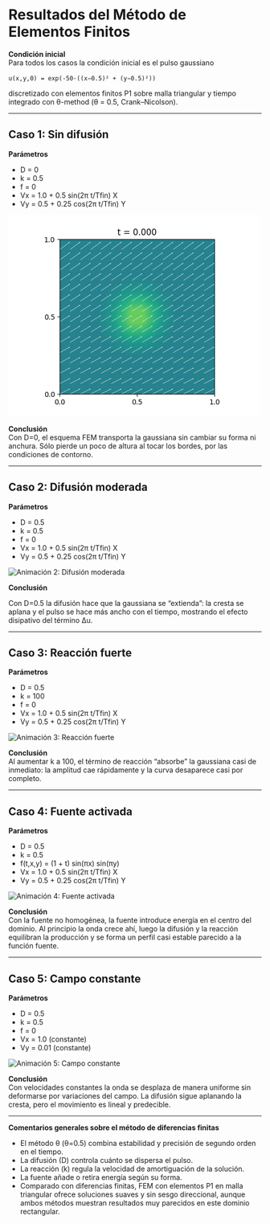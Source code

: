# Resultados del Método de Elementos Finitos

**Condición inicial**  
Para todos los casos la condición inicial es el pulso gaussiano

    u(x,y,0) = exp(-50·((x−0.5)² + (y−0.5)²))

discretizado con elementos finitos P1 sobre malla triangular y tiempo integrado con θ-method (θ = 0.5, Crank–Nicolson).

---

## Caso 1: Sin difusión  
**Parámetros**  
- D = 0  
- k = 0.5  
- f = 0  
- Vx = 1.0 + 0.5 sin(2π t/Tfin) X  
- Vy = 0.5 + 0.25 cos(2π t/Tfin) Y  

![Animación 1: Sin difusión](../results/animacion1_fem.gif)

**Conclusión**  
Con D=0, el esquema FEM transporta la gaussiana sin cambiar su forma ni anchura. Sólo pierde un poco de altura al tocar los bordes, por las condiciones de contorno.


---

## Caso 2: Difusión moderada  
**Parámetros**  
- D = 0.5  
- k = 0.5  
- f = 0  
- Vx = 1.0 + 0.5 sin(2π t/Tfin) X  
- Vy = 0.5 + 0.25 cos(2π t/Tfin) Y  

![Animación 2: Difusión moderada](../results/animacion2_fem.gif)

**Conclusión**  


Con D=0.5 la difusión hace que la gaussiana se “extienda”: la cresta se aplana y el pulso se hace más ancho con el tiempo, mostrando el efecto disipativo del término Δu.

---

## Caso 3: Reacción fuerte  
**Parámetros**  
- D = 0.5  
- k = 100  
- f = 0  
- Vx = 1.0 + 0.5 sin(2π t/Tfin) X  
- Vy = 0.5 + 0.25 cos(2π t/Tfin) Y  

![Animación 3: Reacción fuerte](../results/animacion3_fem.gif)

**Conclusión**  
Al aumentar k a 100, el término de reacción “absorbe” la gaussiana casi de inmediato: la amplitud cae rápidamente y la curva desaparece casi por completo.

---

## Caso 4: Fuente activada  
**Parámetros**  
- D = 0.5  
- k = 0.5  
- f(t,x,y) = (1 + t) sin(πx) sin(πy)  
- Vx = 1.0 + 0.5 sin(2π t/Tfin) X  
- Vy = 0.5 + 0.25 cos(2π t/Tfin) Y  

![Animación 4: Fuente activada](../results/animacion4_fem.gif)

**Conclusión**  
Con la fuente no homogénea, la fuente introduce energía en el centro del dominio. Al principio la onda crece ahí, luego la difusión y la reacción equilibran la producción y se forma un perfil casi estable parecido a la función fuente.

---

## Caso 5: Campo constante  
**Parámetros**  
- D = 0.5  
- k = 0.5  
- f = 0  
- Vx = 1.0 (constante)  
- Vy = 0.01 (constante)  

![Animación 5: Campo constante](../results/animacion5_fem.gif)

**Conclusión**  
Con velocidades constantes la onda se desplaza de manera uniforme sin deformarse por variaciones del campo. La difusión sigue aplanando la cresta, pero el movimiento es lineal y predecible.

---

**Comentarios generales sobre el método de diferencias finitas**  
- El método θ (θ=0.5) combina estabilidad y precisión de segundo orden en el tiempo.  
- La difusión (D) controla cuánto se dispersa el pulso.  
- La reacción (k) regula la velocidad de amortiguación de la solución.  
- La fuente añade o retira energía según su forma.  
- Comparado con diferencias finitas, FEM con elementos P1 en malla triangular ofrece soluciones suaves y sin sesgo direccional, aunque ambos métodos muestran resultados muy parecidos en este dominio rectangular.  
